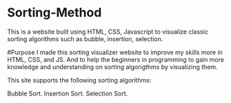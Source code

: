 # Sorting-Method 
This is a website built using HTML, CSS, Javascript to visualize classic sorting algorithms such as bubble, insertion, selection.

#Purpose
I made this sorting visualizer website to improve my skills more in HTML, CSS, and JS. And to help the beginners in programming to gain more knowledge and understanding on sorting algorigthms by visualizing them.
 
This site supports the following sorting algorithms:

Bubble Sort.
Insertion Sort.
Selection Sort.
